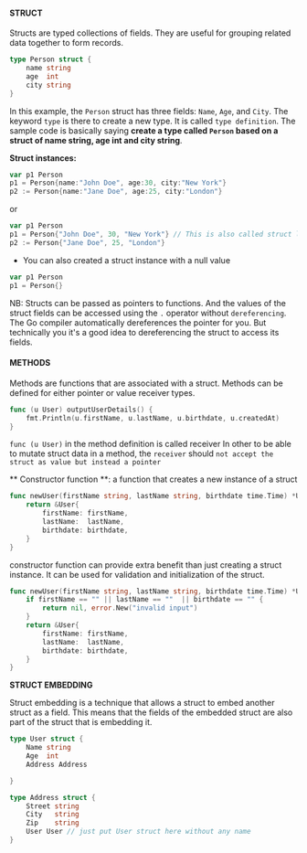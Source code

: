 #### STRUCT

Structs are typed collections of fields. They are useful for grouping related data together to form records.

```go
type Person struct {
    name string
    age  int
    city string
}
```

In this example, the `Person` struct has three fields: `Name`, `Age`, and `City`.
The keyword `type` is there to create a new type. It is called `type definition`.
The sample code is basically saying **create a type called `Person` based on a struct of name string, age int and city string**.

**Struct instances:**

```go
var p1 Person
p1 = Person{name:"John Doe", age:30, city:"New York"}
p2 := Person{name:"Jane Doe", age:25, city:"London"}
```

or

```go
var p1 Person
p1 = Person{"John Doe", 30, "New York"} // This is also called struct literal or composite literal
p2 := Person{"Jane Doe", 25, "London"}
```

- You can also created a struct instance with a null value

```go
var p1 Person
p1 = Person{}
```

NB: Structs can be passed as pointers to functions. And the values of the struct fields can be accessed using the `.` operator without `dereferencing`. The Go compiler automatically dereferences the pointer for you. But technically you it's a good idea to dereferencing the struct to access its fields.

#### METHODS

Methods are functions that are associated with a struct. Methods can be defined for either pointer or value receiver types.

```go
func (u User) outputUserDetails() {
	fmt.Println(u.firstName, u.lastName, u.birthdate, u.createdAt)
}
```

`func (u User)` in the method definition is called receiver
In other to be able to mutate struct data in a method, the `receiver` should `not accept the struct as value but instead a pointer`

** Constructor function **: a function that creates a new instance of a struct

```go
func newUser(firstName string, lastName string, birthdate time.Time) *User {
    return &User{
        firstName: firstName,
        lastName:  lastName,
        birthdate: birthdate,
    }
}
```

constructor function can provide extra benefit than just creating a struct instance. It can be used for validation and initialization of the struct.

```go
func newUser(firstName string, lastName string, birthdate time.Time) *User {
    if firstName == "" || lastName == ""  || birthdate == "" {
        return nil, error.New("invalid input")
    }
    return &User{
        firstName: firstName,
        lastName:  lastName,
        birthdate: birthdate,
    }
}
```

**STRUCT EMBEDDING**

Struct embedding is a technique that allows a struct to embed another struct as a field. This means that the fields of the embedded struct are also part of the struct that is embedding it.

```go
type User struct {
    Name string
    Age  int
    Address Address

}

type Address struct {
    Street string
    City   string
    Zip    string
    User User // just put User struct here without any name
}
```
